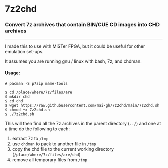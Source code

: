 # 7z2chd

### Convert 7z archives that contain BIN/CUE CD images into CHD archives

---

I made this to use with MiSTer FPGA, but it could be useful for other emulation set-ups.

It assumes you are running gnu / linux with bash, 7z, and chdman.

#### Usage:

```
# pacman -S p7zip mame-tools

$ cd /place/where/7z/files/are 
$ mkdir chd
$ cd chd
$ wget https://raw.githubusercontent.com/mai-gh/7z2chd/main/7z2chd.sh
$ chmod +x 7z2chd.sh
$ ./7z2chd.sh
```

This will then find all the 7z archives in the parent directory (`../`) and one at a time do the following to each:

1. extract 7z to `/tmp`
2. use `chdman` to pack to another file in `/tmp`
3. copy the chd file to the current working directory (`/place/where/7z/files/are/chd`)
4. remove all temporary files from `/tmp`

